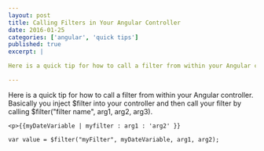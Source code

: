 ```yaml
---
layout: post
title: Calling Filters in Your Angular Controller 
date: 2016-01-25
categories: ['angular', 'quick tips']
published: true
excerpt: | 

Here is a quick tip for how to call a filter from within your Angular controller.  Basically you inject $filter into your controller and then call your filter by calling $filter("filter name", arg1, arg2, arg3).   

---
```


Here is a quick tip for how to call a filter from within your Angular controller.  Basically you inject $filter into your controller and then call your filter by calling $filter("filter name", arg1, arg2, arg3).   

    <p>{{myDateVariable | myfilter : arg1 : 'arg2' }}
    
    var value = $filter("myFilter", myDateVariable, arg1, arg2);
    
      

